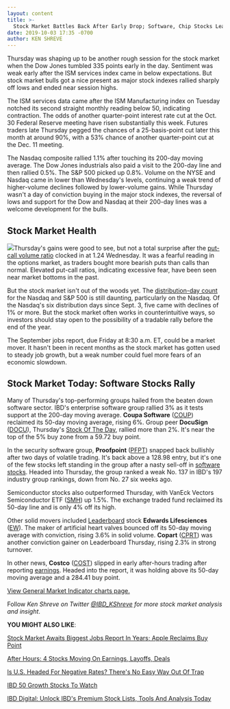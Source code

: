 ```yaml
---
layout: content
title: >-
  Stock Market Battles Back After Early Drop; Software, Chip Stocks Lead Nasdaq
date: 2019-10-03 17:35 -0700
author: KEN SHREVE
---
```






Thursday was shaping up to be another rough session for the stock market when the Dow Jones tumbled 335 points early in the day. Sentiment was weak early after the ISM services index came in below expectations. But stock market bulls got a nice present as major stock indexes rallied sharply off lows and ended near session highs.




The ISM services data came after the ISM Manufacturing index on Tuesday notched its second straight monthly reading below 50, indicating contraction. The odds of another quarter-point interest rate cut at the Oct. 30 Federal Reserve meeting have risen substantially this week. Futures traders late Thursday pegged the chances of a 25-basis-point cut later this month at around 90%, with a 53% chance of another quarter-point cut at the Dec. 11 meeting.


The Nasdaq composite rallied 1.1% after touching its 200-day moving average. The Dow Jones industrials also paid a visit to the 200-day line and then rallied 0.5%. The S&P 500 picked up 0.8%. Volume on the NYSE and Nasdaq came in lower than Wednesday's levels, continuing a weak trend of higher-volume declines followed by lower-volume gains. While Thursday wasn't a day of conviction buying in the major stock indexes, the reversal of lows and support for the Dow and Nasdaq at their 200-day lines was a welcome development for the bulls.


Stock Market Health
-------------------


![](https://www.investors.com/wp-content/uploads/2019/10/MP100319-226x300.jpg)Thursday's gains were good to see, but not a total surprise after the [put-call volume ratio](https://www.investors.com/how-to-invest/investors-corner/do-options-activity-tell-you-theres-too-much-complacency-read-this-first/) clocked in at 1.24 Wednesday. It was a fearful reading in the options market, as traders bought more bearish puts than calls than normal. Elevated put-call ratios, indicating excessive fear, have been seen near market bottoms in the past.


But the stock market isn't out of the woods yet. The [distribution-day count](https://www.investors.com/how-to-invest/investors-corner/stock-market-tops-distribution-days/) for the Nasdaq and S&P 500 is still daunting, particularly on the Nasdaq. Of the Nasdaq's six distribution days since Sept. 3, five came with declines of 1% or more. But the stock market often works in counterintuitive ways, so investors should stay open to the possibility of a tradable rally before the end of the year.


The September jobs report, due Friday at 8:30 a.m. ET, could be a market mover. It hasn't been in recent months as the stock market has gotten used to steady job growth, but a weak number could fuel more fears of an economic slowdown.


Stock Market Today: Software Stocks Rally
-----------------------------------------


Many of Thursday's top-performing groups hailed from the beaten down software sector. IBD's enterprise software group rallied 3% as it tests support at the 200-day moving average. **Coupa Software** ([COUP](https://research.investors.com/quote.aspx?symbol=COUP)) reclaimed its 50-day moving average, rising 6%. Group peer **DocuSign** ([DOCU](https://research.investors.com/quote.aspx?symbol=DOCU)), Thursday's [Stock Of The Day](https://www.investors.com/research/ibd-stock-of-the-day/), rallied more than 2%. It's near the top of the 5% buy zone from a 59.72 buy point.


In the security software group, **Proofpoint** ([PFPT](https://research.investors.com/quote.aspx?symbol=PFPT)) snapped back bullishly after two days of volatile trading. It's back above a 128.98 entry, but it's one of the few stocks left standing in the group after a nasty sell-off in [software stocks](https://www.investors.com/news/technology/cloud-computing-cloud-stocks/). Headed into Thursday, the group ranked a weak No. 137 in IBD's 197 industry group rankings, down from No. 27 six weeks ago.


Semiconductor stocks also outperformed Thursday, with VanEck Vectors Semiconductor ETF ([SMH](https://research.investors.com/quote.aspx?symbol=SMH)) up 1.5%. The exchange traded fund reclaimed its 50-day line and is only 4% off its high.


Other solid movers included [Leaderboard](https://www.investors.com/product/leaderboard/?artProdLink=Leaderboard) stock **Edwards Lifesciences** ([EW](https://research.investors.com/quote.aspx?symbol=EW)). The maker of artificial heart valves bounced off its 50-day moving average with conviction, rising 3.6% in solid volume. **Copart** ([CPRT](https://research.investors.com/quote.aspx?symbol=CPRT)) was another conviction gainer on Leaderboard Thursday, rising 2.3% in strong turnover.


In other news, **Costco** ([COST](https://research.investors.com/quote.aspx?symbol=COST)) slipped in early after-hours trading after reporting [earnings](https://www.investors.com/news/costco-earnings-q4-2019-due-costco-stock-in-buy-zone/). Headed into the report, it was holding above its 50-day moving average and a 284.41 buy point.


[View General Market Indicator charts page.](https://www.investors.com/wp-content/uploads/2019/10/IBD0310152501GMI2.pdf)


Follow *Ken Shreve on Twitter [@IBD\_KShreve](https://www.twitter.com/IBD_KShreve) for more stock market analysis and insight*.


**YOU MIGHT ALSO LIKE**:


[Stock Market Awaits Biggest Jobs Report In Years; Apple Reclaims Buy Point](https://www.investors.com/market-trend/stock-market-today/dow-jones-today-jobs-report-stock-market-rally-apple-stock/)


 [After Hours: 4 Stocks Moving On Earnings, Layoffs, Deals](https://www.investors.com/market-trend/stock-market-today/dow-jones-futures-hp-to-slash-up-to-9000-jobs-costco-ringcentral-avaya-also-move-on-news/)


[Is U.S. Headed For Negative Rates? There's No Easy Way Out Of Trap](https://www.investors.com/news/economy/low-interest-rates-be-careful-treasury-yields-fed-rate-cuts/)


[IBD 50 Growth Stocks To Watch](https://www.investors.com/research/ibd-50-growth-stocks-to-watch/)


[IBD Digital: Unlock IBD's Premium Stock Lists, Tools And Analysis Today](https://www.investors.com/product/ibd-digital/?artProdLink=IBD_Digital)




